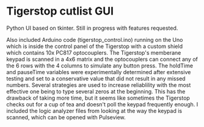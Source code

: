 # Tigerstop cutlist GUI

Python UI based on tkinter. Still in progress with features requested.

Also included Arduino code (tigerstop_control.ino) running on the Uno which is inside the control panel of the Tigerstop with a custom shield which contains 10x PC817 optocouplers. The Tigerstop's memberane keypad is scanned in a 4x6 matrix and the optocouplers can connect any of the 6 rows with the 4 columns to simulate any button press. The holdTime and pauseTime variables were experimentally determined after extensive testing and set to a conservative value that did not result in any missed numbers. Several strategies are used to increase reliablility with the most effective one being to type several zeros at the beginning. This has the drawback of taking more time, but it seems like sometimes the Tigerstop checks out for a cup of tea and doesn't poll the keypad frequently enough. I included the logic analyzer files from looking at the way the keypad is scanned, which can be opened with Pulseview.
